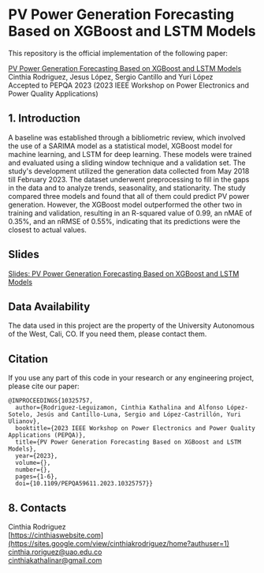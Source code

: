# PV Power Generation Forecasting Based on XGBoost and LSTM Models
This repository is the official implementation of the following paper:

[PV Power Generation Forecasting Based on XGBoost and LSTM Models](https://ieeexplore.ieee.org/document/10325757) \
Cinthia Rodriguez, Jesus López, Sergio Cantillo and Yuri López \
Accepted to PEPQA 2023 (2023 IEEE Workshop on Power Electronics and Power Quality Applications) 


## 1. Introduction

A baseline was established through a bibliometric review, which involved the use of a SARIMA model as a statistical model, XGBoost model for machine learning, and LSTM for deep learning. These models were trained and evaluated using a sliding window technique and a validation set. The study's development utilized the generation data collected from May 2018 till February 2023. The dataset underwent preprocessing to fill in the gaps in the data and to analyze trends, seasonality, and stationarity. The study compared three models and found that all of them could predict PV power generation. However, the XGBoost model outperformed the other two in training and validation, resulting in an R-squared value of 0.99, an nMAE of 0.35\%, and an nRMSE of 0.55\%, indicating that its predictions were the closest to actual values.


## Slides
[Slides: PV Power Generation Forecasting Based on XGBoost and LSTM Models](https://drive.google.com/file/d/1z5cvfF-zOaEiBiGs0V8iy50D7AOIL6Ij/view?usp=sharing)


## Data Availability

The data used in this project are the property of the University Autonomous of the West, Cali, CO.
If you need them, please contact them.


## Citation
If you use any part of this code in your research or any engineering project, please cite our paper:

```
@INPROCEEDINGS{10325757,
  author={Rodriguez-Leguizamon, Cinthia Kathalina and Alfonso López-Sotelo, Jesús and Cantillo-Luna, Sergio and López-Castrillón, Yuri Ulianov},
  booktitle={2023 IEEE Workshop on Power Electronics and Power Quality Applications (PEPQA)}, 
  title={PV Power Generation Forecasting Based on XGBoost and LSTM Models}, 
  year={2023},
  volume={},
  number={},
  pages={1-6},
  doi={10.1109/PEPQA59611.2023.10325757}}

```


## 8. Contacts

Cinthia Rodriguez \
[https://cinthiaswebsite.com](https://sites.google.com/view/cinthiakrodriguez/home?authuser=1) \
cinthia.roriguez@uao.edu.co \
cinthiakathalinar@gmail.com

